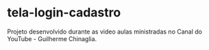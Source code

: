 # tela-login-cadastro
Projeto desenvolvido durante as video aulas ministradas no Canal do YouTube - Guilherme Chinaglia.
